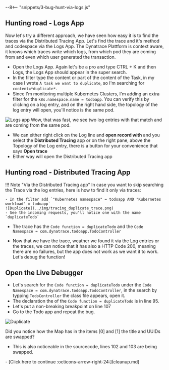 --8<-- "snippets/3-bug-hunt-via-logs.js"

## Hunting road - Logs App
Now let's try a different approach, we have seen how easy it is to find the traces via the Distributed Tracing App. Let's find the trace and it's method and codespace via the Logs App. The Dynatrace Plattform is context aware, it knows which traces write which logs, from which pod they are coming from and even which user generated the transaction. 

- Open the Logs App. Again let's be a pro and type CTRL + K and then Logs, the Logs App should appear in the super search.
- In the filter type the content or part of the content of the Task, in my case I wrote `A task we want to duplicate`, so I'm searching for `content=*duplicate*`.
- Since I'm monitoring multiple Kubernetes Clusters, I'm adding an extra filter for the `k8s.namespace.name = todoapp`. You can verify this by clicking on a log entry, and on the right hand side, the topology of the log entry will open, you'll notice is the same pod.

![Logs app](../img/logs_app.png)
Wow, that was fast, we see two log entries with that match and are coming from the same pod. 

- We can either right click on the Log line and **open record with** and you select the **Distributed Tracing** app or on the right pane, above the Topology of the Log entry, there is a button for your convenience that says **Open trace**
- Either way will open the Distributed Tracing app


## Hunting road - Distributed Tracing App 

!!! Note "Via the Distributed Tracing app"
    In case you want to skip searching the Trace via the log entries, here is how to find it only via traces:

    - In the filter add `"Kubernetes namespace" = todoapp AND "Kubernetes workload" = todoapp`
    ![Duplicate](../img/tracing_duplicate_trace.png)
    - See the incoming requests, you'll notice one with the name `duplicateTodo`

- The trace has the `Code function = duplicateTodo` and the `Code Namespace = com.dynatrace.todoapp.TodoController`

- Now that we have the trace, weather we found it via the Log entries or the traces, we can notice that it has also a HTTP Code 200, meaning there are no failures, but the app does not work as we want it to work. Let's debug the function!

## Open the Live Debugger

- Let's search for the `Code function = duplicateTodo` under the `Code Namespace = com.dynatrace.todoapp.TodoController`, in the search by typping `TodoController` the class file appears, open it.
- The declaration the of the `Code function = duplicateTodo` is in line 95.
- Let's put a non-breaking breakpoint on line 107
- Go to the Todo app and repeat the bug.

![Duplicate](../img/duplicate_record.png)

Did you notice how the Map has in the items [0] and [1] the title and UUIDs are swapped?

- This is also noticeable in the sourcecode, lines 102 and 103 are being swapped. 

<div class="grid cards" markdown>
- [Click here to continue :octicons-arrow-right-24:](cleanup.md)
</div>
